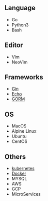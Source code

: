 ## Language

* Go
* Python3
* Bash

## Editor

* Vim
* NeoVim

## Frameworks

* [Gin](https://github.com/gin-gonic/gin)
* [Echo](echo.labstack.com/)
* [GORM](https://github.com/go-gorm/gorm)

## OS
* MacOS
* Alpine Linux
* Ubuntu
* CentOS


## Others

* [kubernetes](https://github.com/kubernetes/kubernetes)
* [Docker](https://www.docker.com/)
* MYSQL
* AWS
* GCP
* MicroServices
